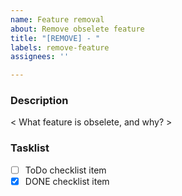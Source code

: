 ```yaml
---
name: Feature removal
about: Remove obselete feature
title: "[REMOVE] - "
labels: remove-feature
assignees: ''

---
```


### Description
< What feature is obselete, and why? >

### Tasklist
- [ ] ToDo checklist item
- [x] DONE checklist item
